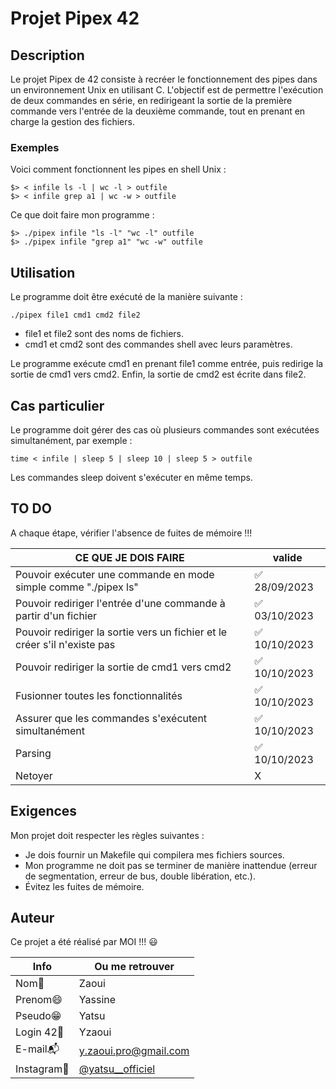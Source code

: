 # Projet Pipex 42

## Description

Le projet Pipex de 42 consiste à recréer le fonctionnement des pipes dans un environnement Unix en utilisant C.
L'objectif est de permettre l'exécution de deux commandes en série, 
en redirigeant la sortie de la première commande vers l'entrée de la deuxième commande, 
tout en prenant en charge la gestion des fichiers.

### Exemples

Voici comment fonctionnent les pipes en shell Unix :

```shell
$> < infile ls -l | wc -l > outfile
$> < infile grep a1 | wc -w > outfile
```

Ce que doit faire mon programme :

```shell
$> ./pipex infile "ls -l" "wc -l" outfile
$> ./pipex infile "grep a1" "wc -w" outfile
```

## Utilisation

Le programme doit être exécuté de la manière suivante :

```shell
./pipex file1 cmd1 cmd2 file2
```

- file1 et file2 sont des noms de fichiers.
- cmd1 et cmd2 sont des commandes shell avec leurs paramètres.

Le programme exécute cmd1 en prenant file1 comme entrée, puis redirige la sortie de cmd1 vers cmd2. Enfin, la sortie de cmd2 est écrite dans file2.

## Cas particulier

Le programme doit gérer des cas où plusieurs commandes sont exécutées simultanément, par exemple :

```shell
time < infile | sleep 5 | sleep 10 | sleep 5 > outfile
```

Les commandes sleep doivent s'exécuter en même temps.

## TO DO

A chaque étape, vérifier l'absence de fuites de mémoire !!!

|       CE QUE JE DOIS FAIRE        |  valide      |
| ----------------------------- | ------------ |
|      Pouvoir exécuter une commande en mode simple comme "./pipex ls"	 | ✅ 28/09/2023 |
|      Pouvoir rediriger l'entrée d'une commande à partir d'un fichier | ✅ 03/10/2023 |
|      Pouvoir rediriger la sortie vers un fichier et le créer s'il n'existe pas | ✅ 10/10/2023 |
|      Pouvoir rediriger la sortie de cmd1 vers cmd2 | ✅ 10/10/2023 |
|      Fusionner toutes les fonctionnalités | ✅ 10/10/2023 |
|      Assurer que les commandes s'exécutent simultanément | ✅ 10/10/2023 |
|      Parsing | ✅ 10/10/2023 |
|      Netoyer | X |

## Exigences

Mon projet doit respecter les règles suivantes :

- Je dois fournir un Makefile qui compilera mes fichiers sources.
- Mon programme ne doit pas se terminer de manière inattendue (erreur de segmentation, erreur de bus, double libération, etc.).
- Évitez les fuites de mémoire.

## Auteur

Ce projet a été réalisé par MOI !!! :smiley:

| Info          | Ou me retrouver                                                      |
| ------------- | -------------------------------------------------------------------- |
| Nom👋         | Zaoui                                                                |
| Prenom😄      | Yassine                                                              |
| Pseudo😁      | Yatsu                                                                |
| Login 42🏫    | Yzaoui                                                               |
| E-mail📬      | y.zaoui.pro@gmail.com                                                |
| Instagram📸   | [@yatsu__officiel](https://www.instagram.com/yatsu__officiel/)       |
